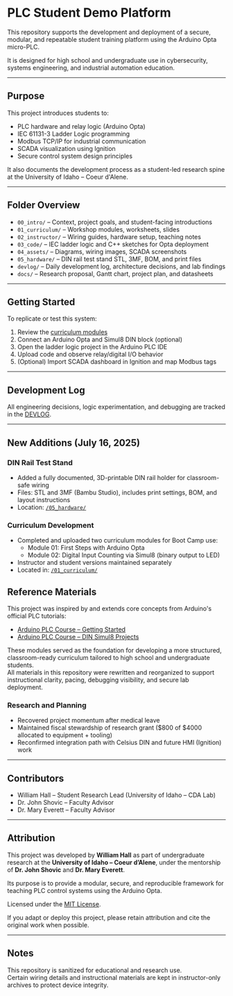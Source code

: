 # PLC Student Demo Platform

This repository supports the development and deployment of a secure, modular, and repeatable student training platform using the Arduino Opta micro-PLC.

It is designed for high school and undergraduate use in cybersecurity, systems engineering, and industrial automation education.

---

## Purpose

This project introduces students to:

- PLC hardware and relay logic (Arduino Opta)
- IEC 61131-3 Ladder Logic programming
- Modbus TCP/IP for industrial communication
- SCADA visualization using Ignition
- Secure control system design principles

It also documents the development process as a student-led research spine at the University of Idaho – Coeur d'Alene.

---

## Folder Overview

- `00_intro/` – Context, project goals, and student-facing introductions
- `01_curriculum/` – Workshop modules, worksheets, slides
- `02_instructor/` – Wiring guides, hardware setup, teaching notes
- `03_code/` – IEC ladder logic and C++ sketches for Opta deployment
- `04_assets/` – Diagrams, wiring images, SCADA screenshots
- `05_hardware/` – DIN rail test stand STL, 3MF, BOM, and print files
- `devlog/` – Daily development log, architecture decisions, and lab findings
- `docs/` – Research proposal, Gantt chart, project plan, and datasheets

---

## Getting Started

To replicate or test this system:

1. Review the [curriculum modules](./01_curriculum/)
2. Connect an Arduino Opta and Simul8 DIN block (optional)
3. Open the ladder logic project in the Arduino PLC IDE
4. Upload code and observe relay/digital I/O behavior
5. (Optional) Import SCADA dashboard in Ignition and map Modbus tags

---

## Development Log

All engineering decisions, logic experimentation, and debugging are tracked in the [DEVLOG](./devlog/README.md).

---

## New Additions (July 16, 2025)

### DIN Rail Test Stand
- Added a fully documented, 3D-printable DIN rail holder for classroom-safe wiring
- Files: STL and 3MF (Bambu Studio), includes print settings, BOM, and layout instructions
- Location: [`/05_hardware/`](./05_hardware/)

### Curriculum Development
- Completed and uploaded two curriculum modules for Boot Camp use:
  - Module 01: First Steps with Arduino Opta
  - Module 02: Digital Input Counting via Simul8 (binary output to LED)
- Instructor and student versions maintained separately
- Located in: [`/01_curriculum/`](./01_curriculum/)

## Reference Materials

This project was inspired by and extends core concepts from Arduino's official PLC tutorials:

- [Arduino PLC Course – Getting Started](https://courses.arduino.cc/explore-plc/lessons/getting-started)
- [Arduino PLC Course – DIN Simul8 Projects](https://courses.arduino.cc/explore-plc/lessons/getting-started-din-simul8/)

These modules served as the foundation for developing a more structured, classroom-ready curriculum tailored to high school and undergraduate students.  
All materials in this repository were rewritten and reorganized to support instructional clarity, pacing, debugging visibility, and secure lab deployment.


### Research and Planning
- Recovered project momentum after medical leave
- Maintained fiscal stewardship of research grant ($800 of $4000 allocated to equipment + tooling)
- Reconfirmed integration path with Celsius DIN and future HMI (Ignition) work

---

## Contributors

- William Hall – Student Research Lead (University of Idaho – CDA Lab)
- Dr. John Shovic – Faculty Advisor
- Dr. Mary Everett – Faculty Advisor

---

## Attribution

This project was developed by **William Hall** as part of undergraduate research at the **University of Idaho – Coeur d’Alene**, under the mentorship of **Dr. John Shovic** and **Dr. Mary Everett**.

Its purpose is to provide a modular, secure, and reproducible framework for teaching PLC control systems using the Arduino Opta.

Licensed under the [MIT License](LICENSE).

If you adapt or deploy this project, please retain attribution and cite the original work when possible.

---

## Notes

This repository is sanitized for educational and research use.  
Certain wiring details and instructional materials are kept in instructor-only archives to protect device integrity.

